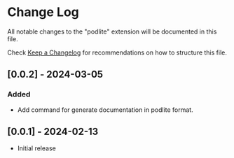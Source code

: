 # Change Log

All notable changes to the "podlite" extension will be documented in this file.

Check [Keep a Changelog](http://keepachangelog.com/) for recommendations on how to structure this file.

## [0.0.2] - 2024-03-05

### Added

- Add command for generate documentation in podlite format.

## [0.0.1] - 2024-02-13

- Initial release
